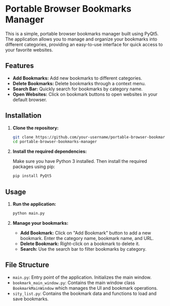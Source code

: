 # Portable Browser Bookmarks Manager

This is a simple, portable browser bookmarks manager built using PyQt5. The application allows you to manage and organize your bookmarks into different categories, providing an easy-to-use interface for quick access to your favorite websites.

## Features

- **Add Bookmarks:** Add new bookmarks to different categories.
- **Delete Bookmarks:** Delete bookmarks through a context menu.
- **Search Bar:** Quickly search for bookmarks by category name.
- **Open Websites:** Click on bookmark buttons to open websites in your default browser.

## Installation

1. **Clone the repository:**

    ```bash
    git clone https://github.com/your-username/portable-browser-bookmarks-manager.git
    cd portable-browser-bookmarks-manager
    ```

2. **Install the required dependencies:**

    Make sure you have Python 3 installed. Then install the required packages using pip:

    ```bash
    pip install PyQt5
    ```

## Usage

1. **Run the application:**

    ```bash
    python main.py
    ```

2. **Manage your bookmarks:**

    - **Add Bookmark:** Click on "Add Bookmark" button to add a new bookmark. Enter the category name, bookmark name, and URL.
    - **Delete Bookmark:** Right-click on a bookmark to delete it.
    - **Search:** Use the search bar to filter bookmarks by category.

## File Structure

- `main.py`: Entry point of the application. Initializes the main window.
- `bookmark_main_window.py`: Contains the main window class `BookmarkMainWindow` which manages the UI and bookmark operations.
- `sity_list.py`: Contains the bookmark data and functions to load and save bookmarks.


